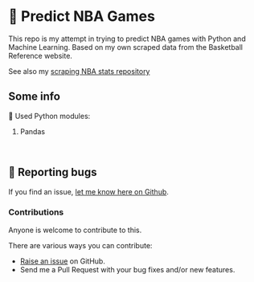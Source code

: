 # 🏀 Predict NBA Games

This repo is my attempt in trying to predict NBA games with Python and Machine Learning. Based on my own scraped data from the Basketball Reference website.

See also my [scraping NBA stats repository](https://github.com/thijswillemmoens/scraping_nba_stats)


## Some info

🐍 Used Python modules: 
1. Pandas

<br>

## 🐛 Reporting bugs

If you find an issue, [let me know here on Github](hhttps://github.com/thijswillemmoens/predict_nba_games/issues/new).
<br>

### Contributions

Anyone is welcome to contribute to this.

There are various ways you can contribute:

-   [Raise an issue](https://github.com/thijswillemmoens/predict_nba_games/issues) on GitHub.
-   Send me a Pull Request with your bug fixes and/or new features.
